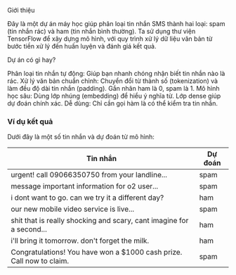 Giới thiệu

Đây là một dự án máy học giúp phân loại tin nhắn SMS thành hai loại: spam (tin nhắn rác) và ham (tin nhắn bình thường). Ta sử dụng thư viện TensorFlow để xây dựng mô hình, với quy trình xử lý dữ liệu văn bản từ bước tiền xử lý đến huấn luyện và đánh giá kết quả.

Dự án có gì hay?

  Phân loại tin nhắn tự động: Giúp bạn nhanh chóng nhận biết tin nhắn nào là rác.
  Xử lý văn bản chuẩn chỉnh:
      Chuyển đổi từ thành số (tokenization) và làm đều độ dài tin nhắn (padding).
      Gắn nhãn ham là 0, spam là 1.
  Mô hình học sâu:
      Dùng lớp nhúng (embedding) để hiểu ý nghĩa từ.
      Lớp dense giúp dự đoán chính xác.
  Dễ dùng: Chỉ cần gọi hàm là có thể kiểm tra tin nhắn.

### Ví dụ kết quả

Dưới đây là một số tin nhắn và dự đoán từ mô hình:

| Tin nhắn                                                                                     | Dự đoán    |
|---------------------------------------------------------------------------------------------|------------|
| urgent! call 09066350750 from your landline...                                               | spam       |
| message important information for o2 user...                                                | spam       |
| i dont want to go. can we try it a different day?                                            | ham        |
| our new mobile video service is live...                                                     | spam       |
| shit that is really shocking and scary, cant imagine for a second...                        | ham        |
| i'll bring it tomorrow. don't forget the milk.                                              | ham        |
| Congratulations! You have won a $1000 cash prize. Call now to claim.                        | spam       |

